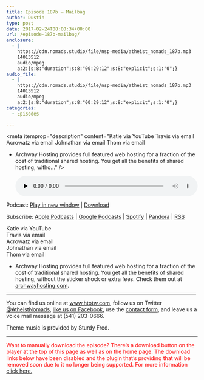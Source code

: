 ```yaml
---
title: ﻿Episode 187b – Mailbag
author: Dustin
type: post
date: 2017-02-24T08:00:34+00:00
url: /﻿episode-187b-mailbag/
enclosure:
  - |
    https://cdn.nomads.studio/file/nsp-media/atheist_nomads_187b.mp3
    14013512
    audio/mpeg
    a:2:{s:8:"duration";s:8:"00:29:12";s:8:"explicit";s:1:"0";}
audio_file:
  - |
    https://cdn.nomads.studio/file/nsp-media/atheist_nomads_187b.mp3
    14013512
    audio/mpeg
    a:2:{s:8:"duration";s:8:"00:29:12";s:8:"explicit";s:1:"0";}
categories:
  - Episodes

---
```

<div itemscope itemtype="http://schema.org/AudioObject">
  <meta itemprop="name" content="﻿Episode 187b &#8211; Mailbag" />
  
  <meta itemprop="uploadDate" content="2017-02-24T01:00:34-07:00" />
  
  <meta itemprop="encodingFormat" content="audio/mpeg" />
  
  <meta itemprop="duration" content="PT29M12S" />
  
  <meta itemprop="description" content="Katie via YouTube
Travis via email
Acrowatz via email
Johnathan via email
Thom via email

* Archway Hosting provides full featured web hosting for a fraction of the cost of traditional shared hosting. You get all the benefits of shared hosting, witho..." />
  
  <meta itemprop="contentUrl" content="https://dts.podtrac.com/redirect.mp3/cdn.nomads.studio/file/nsp-media/atheist_nomads_187b.mp3" />
  
  <meta itemprop="contentSize" content="13.4" />
  </p> 
  
  <div class="powerpress_player" id="powerpress_player_8450">
    <audio class="wp-audio-shortcode" id="audio-1464-194" preload="none" style="width: 100%;" controls="controls"><source type="audio/mpeg" src="https://dts.podtrac.com/redirect.mp3/cdn.nomads.studio/file/nsp-media/atheist_nomads_187b.mp3?_=194" /><a href="https://dts.podtrac.com/redirect.mp3/cdn.nomads.studio/file/nsp-media/atheist_nomads_187b.mp3">https://dts.podtrac.com/redirect.mp3/cdn.nomads.studio/file/nsp-media/atheist_nomads_187b.mp3</a></audio>
  </div>
</div>

<p class="powerpress_links powerpress_links_mp3">
  Podcast: <a href="https://dts.podtrac.com/redirect.mp3/cdn.nomads.studio/file/nsp-media/atheist_nomads_187b.mp3" class="powerpress_link_pinw" target="_blank" title="Play in new window" onclick="return powerpress_pinw('https://htotw.com/?powerpress_pinw=1464-podcast');" rel="nofollow">Play in new window</a> | <a href="https://dts.podtrac.com/redirect.mp3/cdn.nomads.studio/file/nsp-media/atheist_nomads_187b.mp3" class="powerpress_link_d" title="Download" rel="nofollow" download="atheist_nomads_187b.mp3">Download</a>
</p>

<p class="powerpress_links powerpress_subscribe_links">
  Subscribe: <a href="https://podcasts.apple.com/us/podcast/humanists-take-on-the-world/id530050098?mt=2&ls=1" class="powerpress_link_subscribe powerpress_link_subscribe_itunes" target="_blank" title="Subscribe on Apple Podcasts" rel="nofollow">Apple Podcasts</a> | <a href="https://www.google.com/podcasts?feed=aHR0cDovL2F0aGVpc3Rub21hZHMubGlic3luLmNvbS9yc3M%3D" class="powerpress_link_subscribe powerpress_link_subscribe_googleplay" target="_blank" title="Subscribe on Google Podcasts" rel="nofollow">Google Podcasts</a> | <a href="https://open.spotify.com/show/3LzK2xZGike6Tc1GEMtMbr?si=LieN9SNuTpq96smuaUsH8A" class="powerpress_link_subscribe powerpress_link_subscribe_spotify" target="_blank" title="Subscribe on Spotify" rel="nofollow">Spotify</a> | <a href="https://www.pandora.com/podcast/atheist-nomads/PC:10122?corr=62071012&part=ug" class="powerpress_link_subscribe powerpress_link_subscribe_pandora" target="_blank" title="Subscribe on Pandora" rel="nofollow">Pandora</a> | <a href="https://htotw.com/feed/podcast/" class="powerpress_link_subscribe powerpress_link_subscribe_rss" target="_blank" title="Subscribe via RSS" rel="nofollow">RSS</a>
</p>

Katie via YouTube  
Travis via email  
Acrowatz via email  
Johnathan via email  
Thom via email

* Archway Hosting provides full featured web hosting for a fraction of the cost of traditional shared hosting. You get all the benefits of shared hosting, without the sticker shock or extra fees. Check them out at <a href="http://archwayhosting.com/" target="_blank" rel="noopener">archwayhosting.com</a>.

<hr width="500" />

You can find us online at <a href="https://www.htotw.com/" target="_blank" rel="noopener">www.htotw.com</a>, follow us on Twitter <a href="https://htotw.com/twitter" target="_blank" rel="noopener">@AtheistNomads</a>, <a href="https://htotw.com/facebook" target="_blank" rel="noopener">like us on Facebook</a>, use the [contact form](https://htotw.com/contact), and leave us a voice mail message at (541) 203-0666.

Theme music is provided by Sturdy Fred.

* * *

<span style="color: #ff0000;">Want to manually download the episode? There&#8217;s a download button on the player at the top of this page as well as on the home page. The download links below have been disabled and the plugin that&#8217;s providing that will be removed soon due to it no longer being supported. For more information <a href="https://www.htotw.com/2017/old-feeds/">click here.</a></span>